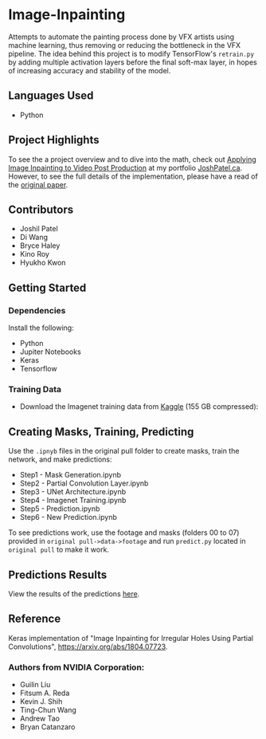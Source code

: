 # Image-Inpainting

Attempts to automate the painting process done by VFX artists using machine learning, thus removing or reducing the bottleneck in the VFX pipeline. The idea behind this project is to modify TensorFlow's `retrain.py` by adding multiple activation layers before the final soft-max layer, in hopes of increasing accuracy and stability of the model.

## Languages Used

* Python

## Project Highlights

To see the a project overview and to dive into the math, check out [Applying Image Inpainting to Video Post Production](http://joshpatel.ca/image_inpainting) at my portfolio [JoshPatel.ca](http://joshpatel.ca/). However, to see the full details of the implementation, please have a read of the [original paper](https://arxiv.org/abs/1804.07723).

## Contributors

* Joshil Patel
* Di Wang
* Bryce Haley
* Kino Roy
* Hyukho Kwon

## Getting Started

### Dependencies
Install the following:
* Python
* Jupiter Notebooks
* Keras
* Tensorflow

### Training Data

* Download the Imagenet training data from [Kaggle](https://www.kaggle.com/c/imagenet-object-localization-challenge/download/imagenet_object_localization.tar.gz) (155 GB compressed):

## Creating Masks, Training, Predicting

Use the `.ipnyb` files in the original pull folder to create masks, train the network, and make predictions:

* Step1 - Mask Generation.ipynb
* Step2 - Partial Convolution Layer.ipynb
* Step3 - UNet Architecture.ipynb
* Step4 - Imagenet Training.ipynb
* Step5 - Prediction.ipynb
* Step6 - New Prediction.ipynb

To see predictions work, use the footage and masks (folders 00 to 07) provided in `original pull->data->footage` and run `predict.py` located in `original pull` to make it work.

## Predictions Results

View the results of the predictions [here](https://vimeo.com/310712744).

## Reference

Keras implementation of "Image Inpainting for Irregular Holes Using Partial Convolutions", https://arxiv.org/abs/1804.07723. 

### Authors from NVIDIA Corporation:
* Guilin Liu
* Fitsum A. Reda
* Kevin J. Shih
* Ting-Chun Wang
* Andrew Tao
* Bryan Catanzaro